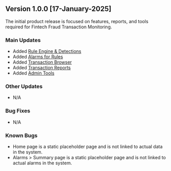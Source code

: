 ## Version 1.0.0 [17-January-2025]
The initial product release is focused on features, reports, and tools required for Fintech Fraud Transaction Monitoring.

### Main Updates
- Added [Rule Engine & Detections](/tutorials/RuleEngine.md)
- Added [Alarms for Rules](./tutorials/Alarms.md)
- Added [Transaction Browser](https://github.com/LatroServices/test.github.io/blob/Tutorials-Web-App/Transaction%20Browser.md)
- Added [Transaction Reports](https://github.com/LatroServices/test.github.io/blob/Tutorials-Web-App/Transaction%20Reports.md)
- Added [Admin Tools](https://github.com/LatroServices/test.github.io/blob/Tutorials-Web-App/Admin.md)

### Other Updates
- N/A

### Bug Fixes
- N/A

### Known Bugs
- Home page is a static placeholder page and is not linked to actual data in the system.
- Alarms > Summary page is a static placeholder page and is not linked to actual alarms in the system. 
